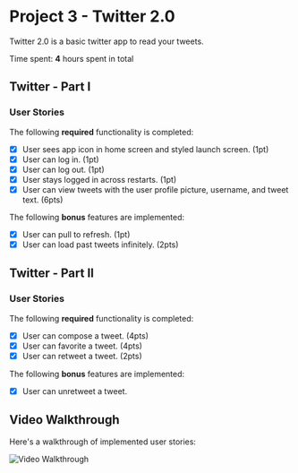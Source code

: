 # Project 3 - Twitter 2.0

Twitter 2.0 is a basic twitter app to read your tweets.

Time spent: **4** hours spent in total

## Twitter - Part I

### User Stories

The following **required** functionality is completed:

- [x] User sees app icon in home screen and styled launch screen. (1pt)
- [x] User can log in. (1pt)
- [x] User can log out. (1pt)
- [x] User stays logged in across restarts. (1pt)
- [x] User can view tweets with the user profile picture, username, and tweet text. (6pts)

The following **bonus** features are implemented:

- [x] User can pull to refresh. (1pt)
- [x] User can load past tweets infinitely. (2pts)

## Twitter - Part II

### User Stories

The following **required** functionality is completed:

- [x] User can compose a tweet. (4pts)
- [x] User can favorite a tweet. (4pts)
- [x] User can retweet a tweet. (2pts)

The following **bonus** features are implemented:

- [x] User can unretweet a tweet.

## Video Walkthrough

Here's a walkthrough of implemented user stories:

<img src='https://recordit.co/8nEbmTyhQi.gif' title='Video Walkthrough' width='' alt='Video Walkthrough' />

